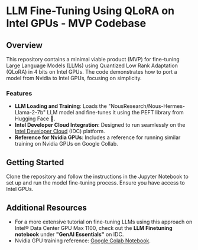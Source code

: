 # LLM Fine-Tuning Using QLoRA on Intel GPUs - MVP Codebase

## Overview
This repository contains a minimal viable product (MVP) for fine-tuning Large Language Models (LLMs) using Quantized Low Rank Adaptation (QLoRA) in 4 bits on Intel GPUs. The code demonstrates how to port a model from Nvidia to Intel GPUs, focusing on simplicity.

### Features
- **LLM Loading and Training**: Loads the "NousResearch/Nous-Hermes-Llama-2-7b" LLM model and fine-tunes it using the PEFT library from Hugging Face 🤗.
- **Intel Developer Cloud Integration**: Designed to run seamlessly on the [Intel Developer Cloud](https://cloud.intel.com) (IDC) platform.
- **Reference for Nvidia GPUs**: Includes a reference for running similar training on Nvidia GPUs on Google Collab.

## Getting Started
Clone the repository and follow the instructions in the Jupyter Notebook to set up and run the model fine-tuning process. Ensure you have access to Intel GPUs.

## Additional Resources
- For a more extensive tutorial on fine-tuning LLMs using this approach on Intel® Data Center GPU Max 1100, check out the **LLM Finetuning notebook** under **"GenAI Essentials"** on IDC.
- Nvidia GPU training reference: [Google Colab Notebook](https://colab.research.google.com/drive/1H1SHcmYrHiHtAIJwMXT4E7dhXDLqvGtr?usp=sharing).
